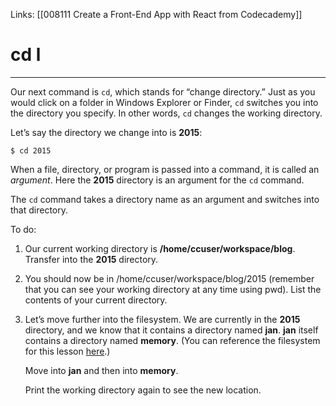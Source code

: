 Links:  [[008111 Create a Front-End App with React from Codecademy]]
# cd l
---
Our next command is `cd`, which stands for “change directory.” Just as you would click on a folder in Windows Explorer or Finder, `cd` switches you into the directory you specify. In other words, `cd` changes the working directory.

Let’s say the directory we change into is **2015**:

```
$ cd 2015
```

When a file, directory, or program is passed into a command, it is called an _argument_. Here the **2015** directory is an argument for the `cd` command.

The `cd` command takes a directory name as an argument and switches into that directory.

To do:
1. Our current working directory is **/home/ccuser/workspace/blog**. Transfer into the **2015** directory.
2. You should now be in /home/ccuser/workspace/blog/2015 (remember that you can see your working directory at any time using pwd). List the contents of your current directory.
3. Let’s move further into the filesystem. We are currently in the **2015** directory, and we know that it contains a directory named **jan**. **jan** itself contains a directory named **memory**. (You can reference the filesystem for this lesson [here](https://content.codecademy.com/courses/learn-command-line/img/LCL-fileTrees-01.png).)
	
	Move into **jan** and then into **memory**.
	
	Print the working directory again to see the new location.